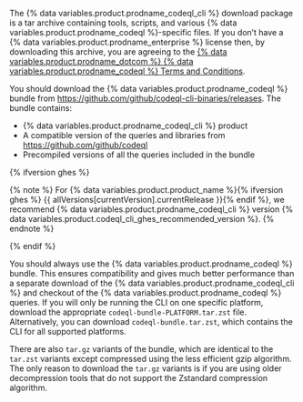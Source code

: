 The {% data variables.product.prodname_codeql_cli %} download package is a tar archive containing tools, scripts, and
various {% data variables.product.prodname_codeql %}-specific files. If you don’t have a {% data variables.product.prodname_enterprise %} license then, by
downloading this archive, you are agreeing to the [{% data variables.product.prodname_dotcom %} {% data variables.product.prodname_codeql %} Terms and
Conditions](https://securitylab.github.com/tools/codeql/license).

You should download the {% data variables.product.prodname_codeql %} bundle from https://github.com/github/codeql-cli-binaries/releases. The bundle contains:

* {% data variables.product.prodname_codeql_cli %} product
* A compatible version of the queries and libraries from https://github.com/github/codeql
* Precompiled versions of all the queries included in the bundle

{% ifversion ghes %}

{% note %}
For {% data variables.product.product_name %}{% ifversion ghes %} {{ allVersions[currentVersion].currentRelease }}{% endif %}, we recommend {% data variables.product.prodname_codeql_cli %} version {% data variables.product.codeql_cli_ghes_recommended_version %}.
{% endnote %}

{% endif %}

You should always use the {% data variables.product.prodname_codeql %} bundle. This ensures compatibility and gives much better performance than a separate download of the {% data variables.product.prodname_codeql_cli %} and checkout of the {% data variables.product.prodname_codeql %} queries. If you will only be running the CLI on one specific platform, download the appropriate `codeql-bundle-PLATFORM.tar.zst` file. Alternatively, you can download `codeql-bundle.tar.zst`, which contains the CLI for all supported platforms.

There are also `tar.gz` variants of the bundle, which are identical to the `tar.zst` variants except compressed using the less efficient gzip algorithm. The only reason to download the `tar.gz` variants is if you are using older decompression tools that do not support the Zstandard compression algorithm.
